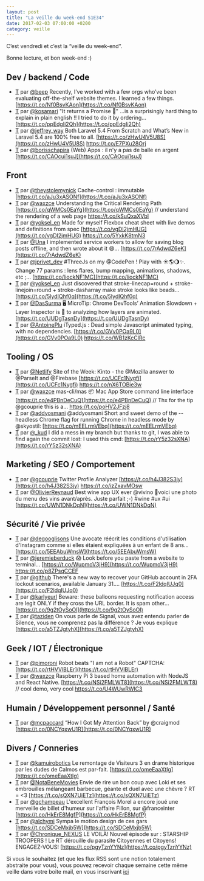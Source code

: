```yaml
---
layout: post
title: "La veille du week-end S1E34"
date: 2017-02-03 07:00:00 +0200
category: veille
---
```

C’est vendredi et c’est la “veille du week-end”.  

Bonne lecture, et bon week-end :)


## Dev / backend / Code
- [T](http://twitter.com/beep/status/824650867727101953) par [@beep](https://twitter.com/beep) Recently, I’ve worked with a few orgs who’ve been evaluating off-the-shelf website themes. I learned a few things. [https://t.co/Nf0BsvKAon](https://t.co/Nf0BsvKAon)
- [T](http://twitter.com/kosamari/status/824767128825896962) par [@kosamari](https://twitter.com/kosamari) "It returns a Promise 💁" …is a surprisingly hard thing to explain in plain english ‼ I tried to do it by ordering… [https://t.co/ppEdgIi2Qh](https://t.co/ppEdgIi2Qh)
- [T](http://twitter.com/jeffrey_way/status/825074996863184896) par [@jeffrey_way](https://twitter.com/jeffrey_way) Both Laravel 5.4 From Scratch and What’s New in Laravel 5.4 are 100% free to all. [https://t.co/zHwU4V5U8S](https://t.co/zHwU4V5U8S) https://t.co/E7PXu28Orj
- [T](http://twitter.com/borisschapira/status/826742643598188545) par [@borisschapira](https://twitter.com/borisschapira) (Web) Apps : il n'y a pas de balle en argent [https://t.co/CAOcui1suJ](https://t.co/CAOcui1suJ)



## Front
- [T](http://twitter.com/theystolemynick/status/824671698767187971) par [@theystolemynick](https://twitter.com/theystolemynick) Cache-control : immutable   [https://t.co/aJu3xASONf](https://t.co/aJu3xASONf)
- [T](http://twitter.com/waxzce/status/824709388048994304) par [@waxzce](https://twitter.com/waxzce) Understanding the Critical Rendering Path [https://t.co/qWMCs0EaYg](https://t.co/qWMCs0EaYg) // understand the rendering of a web page https://t.co/kSuQxaXVbI
- [T](http://twitter.com/yoksel_en/status/824985772109529088) par [@yoksel_en](https://twitter.com/yoksel_en) Made for myself Flexbox cheat sheet with live demos and definitions from spec [https://t.co/vgDI2jmHUG](https://t.co/vgDI2jmHUG) https://t.co/5YxkK8tmN3
- [T](http://twitter.com/Una/status/824657027691610112) par [@Una](https://twitter.com/Una) I implemented service workers to allow for saving blog posts offline, and then wrote about it 😄… [https://t.co/7rAdwdZ6eK](https://t.co/7rAdwdZ6eK)
- [T](http://twitter.com/jprivet_dev/status/825411103182163968) par [@jprivet_dev](https://twitter.com/jprivet_dev) #ThreeJs on my @CodePen ! Play with ☀️🌎🌖✨. Change 77 params : lens flares, bump mapping, animations, shadows, etc ;… [https://t.co/liockNF1MC](https://t.co/liockNF1MC)
- [T](http://twitter.com/yoksel_en/status/826103695070916608) par [@yoksel_en](https://twitter.com/yoksel_en) Just discovered that stroke-linecap=round + stroke-linejoin=round + stroke-dasharray make stroke looks like beads… [https://t.co/5lydIQhf0q](https://t.co/5lydIQhf0q)
- [T](http://twitter.com/DasSurma/status/826450842140155904) par [@DasSurma](https://twitter.com/DasSurma) 🖥 MicroTip: Chrome DevTools’ Animation Slowdown + Layer Inspector is 💯 to analyzing how layers are animated. [https://t.co/UUDgTasnDy](https://t.co/UUDgTasnDy)
- [T](http://twitter.com/AntoinePlu/status/826914319183073280) par [@AntoinePlu](https://twitter.com/AntoinePlu) iTyped.js : Dead simple Javascript animated typing, with no dependencies. [https://t.co/GVv0POa9L0](https://t.co/GVv0POa9L0) https://t.co/WB1zKcClRc


## Tooling / OS
- [T](http://twitter.com/Netlify/status/824699981483429888) par [@Netlify](https://twitter.com/Netlify) Site of the Week: Kinto - the @Mozilla answer to @ParseIt and @Firebase  [https://t.co/UCFc1Nygfi](https://t.co/UCFc1Nygfi) https://t.co/nX6TOBie3w
- [T](http://twitter.com/waxzce/status/825398311909785601) par [@waxzce](https://twitter.com/waxzce) mas-cli/mas 📦 Mac App Store command line interface [https://t.co/e4PBnDeCuQ](https://t.co/e4PBnDeCuQ) // Thx for the tip @gcouprie this is a… https://t.co/poHV2JFzj8
- [T](http://twitter.com/addyosmani/status/826580065764859904) par [@addyosmani](https://twitter.com/addyosmani) @addyosmani Short and sweet demo of the --headless Chrome flag for running Chrome in headless mode by @skyostil: [https://t.co/mEELrmVEbq](https://t.co/mEELrmVEbq)
- [T](http://twitter.com/_kud/status/826847109425090560) par [@_kud](https://twitter.com/_kud) I did a mess in my branch but thanks to git, I was able to find again the commit lost: I used this cmd: [https://t.co/rY5z32sXNA](https://t.co/rY5z32sXNA)


## Marketing / SEO / Comportement
- [T](http://twitter.com/gcouprie/status/826488263053541376) par [@gcouprie](https://twitter.com/gcouprie) Twitter Profile Analyzer [https://t.co/h4J382S3jy](https://t.co/h4J382S3jy) https://t.co/izZxavMOsw
- [T](http://twitter.com/OlivierReynaud/status/826913487901319171) par [@OlivierReynaud](https://twitter.com/OlivierReynaud) Best wine app UX ever @vivino 🍷voici une photo du menu des vins avant/après. Juste parfait ;-) #wine #ux #ui [https://t.co/UWN1DNkDqN](https://t.co/UWN1DNkDqN)


## Sécurité / Vie privée
- [T](http://twitter.com/degooglisons/status/824277574805319685) par [@degooglisons](https://twitter.com/degooglisons) Une avocate réécrit les conditions d'utilisation d'Instagram comme si elles étaient expliquées à un enfant de 8 ans… [https://t.co/5EEAbuWmsW](https://t.co/5EEAbuWmsW)
- [T](http://twitter.com/jeremieberduck/status/824643241593147392) par [@jeremieberduck](https://twitter.com/jeremieberduck) 😱 Look before you paste from a website to terminal… [https://t.co/WupmoV3jH9](https://t.co/WupmoV3jH9) https://t.co/p8ZPsqCCEF
- [T](http://twitter.com/github/status/826206514167681025) par [@github](https://twitter.com/github) There's a new way to recover your GitHub account in 2FA lockout scenarios, available January 31.… [https://t.co/F2ldqIUJq0](https://t.co/F2ldqIUJq0)
- [T](http://twitter.com/karlyeurl/status/826015640498610176) par [@karlyeurl](https://twitter.com/karlyeurl) Beware: these balloons requesting notification access are legit ONLY if they cross the URL border. It is spam other… [https://t.co/9g2tOySoOl](https://t.co/9g2tOySoOl)
- [T](http://twitter.com/taziden/status/826751963274543104) par [@taziden](https://twitter.com/taziden) On vous parle de Signal, vous avez entendu parler de Silence, vous ne comprenez pas la différence ? Je vous explique [https://t.co/a5TZJgtyhX](https://t.co/a5TZJgtyhX)


## Geek / IOT / Électronique
- [T](http://twitter.com/pimoroni/status/824702501035397122) par [@pimoroni](https://twitter.com/pimoroni) Robot beats "I am not a Robot" CAPTCHA: [https://t.co/rtHVVlBLEr](https://t.co/rtHVVlBLEr)
- [T](http://twitter.com/waxzce/status/826521216328597504) par [@waxzce](https://twitter.com/waxzce) Raspberry Pi 3 based home automation with NodeJS and React Native. [https://t.co/NSi2FMLWT8](https://t.co/NSi2FMLWT8) // cool demo, very cool https://t.co/U4WUwRWlC3


## Humain / Développement personnel / Santé
- [T](http://twitter.com/mcpaccard/status/825410031835299841) par [@mcpaccard](https://twitter.com/mcpaccard) “How I Got My Attention Back” by @craigmod [https://t.co/0NCYqxwU1R](https://t.co/0NCYqxwU1R)


## Divers / Conneries
- [T](http://twitter.com/kamuirobotics/status/824553403137294336) par [@kamuirobotics](https://twitter.com/kamuirobotics) Le remontage de Visiteurs 3 en drame historique par les dudes de Calmos est par-fait. [https://t.co/omeEaaXtIg](https://t.co/omeEaaXtIg)
- [T](http://twitter.com/NotaBeneMovies/status/824575217477492737) par [@NotaBeneMovies](https://twitter.com/NotaBeneMovies) Envie de rire un bon coup avec Loki et ses embrouilles mélangeant barbecue, géante et duel avec une chèvre ? RT = &lt;3 [https://t.co/sQXN7UiETz](https://t.co/sQXN7UiETz)
- [T](http://twitter.com/gchampeau/status/824934115489234945) par [@gchampeau](https://twitter.com/gchampeau) L'excellent François Morel a encore joué une merveille de billet d'humeur sur l'affaire Fillon, sur @franceinter [https://t.co/HkErE8MgfP](https://t.co/HkErE8MgfP)
- [T](http://twitter.com/alchymi/status/826353427718488064) par [@alchymi](https://twitter.com/alchymi) Sympa le motion design de ces gars [https://t.co/SDCeMxjb5W](https://t.co/SDCeMxjb5W)
- [T](http://twitter.com/Chronique_NEXUS/status/826461542489137158) par [@Chronique_NEXUS](https://twitter.com/Chronique_NEXUS) LE VOILÀ! Nouvel épisode sur : STARSHIP TROOPERS ! Le RT dérouille du parasite Citoyennes et Citoyens! ENGAGEZ-VOUS! [https://t.co/pgyTznYYNz](https://t.co/pgyTznYYNz)





Si vous le souhaitez (et que les flux RSS sont une notion totalement abstraite pour vous), vous pouvez recevoir chaque semaine cette même veille dans votre boite mail, en vous inscrivant [ici](/newsletter.html)
